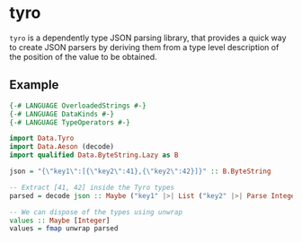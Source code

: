 # tyro

`tyro` is a dependently type JSON parsing library, that provides a quick way to create JSON parsers by deriving them from a type level description of the position of the value to be obtained.

## Example

```Haskell
{-# LANGUAGE OverloadedStrings #-}
{-# LANGUAGE DataKinds #-}
{-# LANGUAGE TypeOperators #-}

import Data.Tyro
import Data.Aeson (decode)
import qualified Data.ByteString.Lazy as B

json = "{\"key1\":[{\"key2\":41},{\"key2\":42}]}" :: B.ByteString

-- Extract [41, 42] inside the Tyro types
parsed = decode json :: Maybe ("key1" |>| List ("key2" |>| Parse Integer))

-- We can dispose of the types using unwrap
values :: Maybe [Integer]
values = fmap unwrap parsed
```
